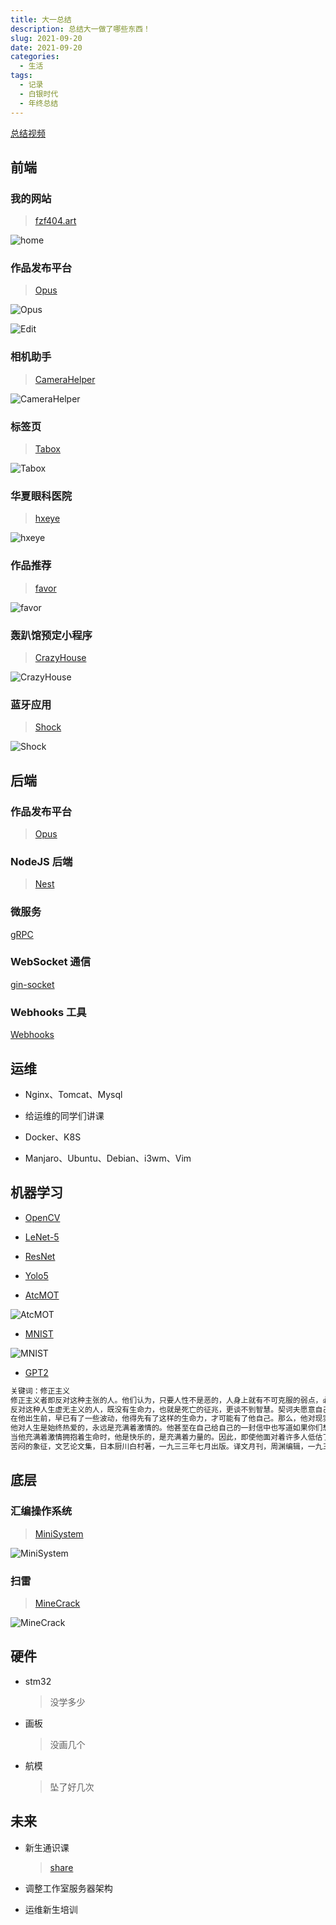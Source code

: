 ```yaml
---
title: 大一总结
description: 总结大一做了哪些东西！
slug: 2021-09-20
date: 2021-09-20
categories:
  - 生活
tags:
  - 记录
  - 白银时代
  - 年终总结
---
```


[总结视频](https://www.bilibili.com/video/BV1MU4y1A7bJ)

## 前端

### 我的网站

> [fzf404.art](https://fzf404.art/)

![home](https://img.fzf404.art/home/v1.0.0.webp)

### 作品发布平台

> [Opus](https://github.com/fzf404/Opus)

![Opus](https://img.fzf404.art/opus/show.webp)

![Edit](https://img.fzf404.art/opus/edit.webp)

### 相机助手

> [CameraHelper](https://github.com/fzf404/CameraHelper)

![CameraHelper](https://img.fzf404.art/camerahelper/show.webp)

### 标签页

> [Tabox](https://github.com/fzf404/Tabox)

![Tabox](https://img.fzf404.art/tabox/v0.9.0.webp)

### 华夏眼科医院

> [hxeye](https://github.com/fzf404/hxeye)

![hxeye](https://img.fzf404.art/hxeye/show.webp)

### 作品推荐

> [favor](https://favor.fzf404.art)

![favor](https://img.fzf404.art/favor/show.webp)

### 轰趴馆预定小程序

> [CrazyHouse](https://github.com/fzf404/CrazyHouse)

![CrazyHouse](https://img.fzf404.art/crazyhouse/show.webp)

### 蓝牙应用

> [Shock](https://github.com/fzf404/Shock)

![Shock](https://img.fzf404.art/shock/show.webp)

## 后端

### 作品发布平台

> [Opus](https://github.com/fzf404/Opus)

### NodeJS 后端

> [Nest](https://github.com/fzf404/nest-template)

### 微服务

[gRPC](https://github.com/fzf404/go-grpc-demo)

### WebSocket 通信

[gin-socket](https://github.com/fzf404/gin-socket)

### Webhooks 工具

[Webhooks](https://github.com/fzf404/WebHook)

## 运维

- Nginx、Tomcat、Mysql

- 给运维的同学们讲课

- Docker、K8S

- Manjaro、Ubuntu、Debian、i3wm、Vim

## 机器学习

- [OpenCV](https://note.fzf404.art/#/Python/7.Vision/50-OpenCV)

- [LeNet-5](https://colab.research.google.com/drive/1PfAehmIm6pHYe17oS0KzryAGEcb_r2g_?usp=sharing)

- [ResNet](https://colab.research.google.com/drive/1Iuk_TV7m2iOgts7BTDFMI8VpgyI16T82?usp=sharing)

- [Yolo5](https://colab.research.google.com/drive/1NtHLPCTkbZwAamNCctTK3Z8nYWFXzyFY?usp=sharing)

- [AtcMOT](https://github.com/fzf404/AtcMOT)

![AtcMOT](https://img.fzf404.art/atcmot/show.webp)

- [MNIST](https://colab.research.google.com/drive/1znMDwJh7MRGDCmN6Hc7UZnpBLfdamWDn?usp=sharing)

![MNIST](https://img.fzf404.art/blog/2022-10-14_11-29-16.webp)

- [GPT2](https://github.com/fzf404/GPT2-Chinese)

```txt
关键词：修正主义
修正主义者即反对这种主张的人。他们认为，只要人性不是恶的，人身上就有不可克服的弱点，必须加以克服。
反对这种人生虚无主义的人，既没有生命力，也就是死亡的征兆，更谈不到智慧。契诃夫愿意自己的作品有血有肉，有激情，有创造，有欢乐，有悲壮。有这样的属于自己的全部优点的艺术，怎么能够叫做没有意义呢？他在创作自己的作品的时候，从不旁骛自己想要什么结果，也不预备什么结果。他一生只是在创造他自己要创造的那样的属于他自己的特殊的执着的生命，他不为他的生命的没有意义而苦恼，他没有这样的苦恼，因而也就有了创造他要表现的生命不是一般的生命，不是世俗的生命，而是精神的生命。
在他出生前，早已有了一些波动，他得先有了这样的生命力，才可能有了他自己。那么，他对现实生活有怎样的感觉呢？他始终是冷静的，顽强的。他的感觉是那样强烈，那样强烈，有时竟至使他顾而不见。他对他不满意这里的一切，但是他永远也不曾像别人指出应该作哪样的改革，或者应该避开哪样的事情。
他对人生是始终热爱的，永远是充满着激情的。他甚至在自己给自己的一封信中也写道如果你们想接受我这不同于常人的激情，如果你们想从我这里学习什么东西，请不要犹豫，因为我会给你们想要学习的东西！在这方面，他不仅有着强烈的激情，而且有着坚强的意志。他不相信别人可以骗得了他，他有着致命的决心。他一生致力于他的工作，但他决不向别人低估他的工作的难能可贵。
当他充满着激情拥抱着生命时，他是快乐的，是充满着力量的。因此，即使他面对着许多人低估了他的力量时，他充满了力量的自信的面容是会给他们一个致命的打击的。锻炼自己的生命力，即使是不充足的地方，也将给你带来充足的力量。这样的力量足以战胜任何困难。
苦闷的象征，文艺论文集，日本厨川白村著，一九三三年七月出版。译文月刊，周渊编辑，一九三六年七月创刊于上海，为期一个月。译文社编辑，一九三七年九月创刊于北京，为期十一个月。收入我们的文学集，附录周扬的文学战线编的文学战线的撰稿者和代表。
```

## 底层

### 汇编操作系统

> [MiniSystem](https://github.com/fzf404/MiniSystem)

![MiniSystem](https://img.fzf404.art/minisystem/05-gui.webp)

### 扫雷

> [MineCrack](https://github.com/fzf404/MineCrack)

![MineCrack](https://img.fzf404.art/minecrack/show.webp)

## 硬件

- stm32

  > 没学多少

- 画板

  > 没画几个

- 航模

  > 坠了好几次

## 未来

- 新生通识课

  > [share](https://share.fzf404.art/)

- 调整工作室服务器架构

- 运维新生培训
